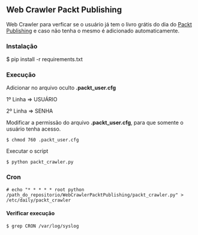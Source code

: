 ## Web Crawler Packt Publishing

Web Crawler para verficar se o usuário já tem o livro grátis do dia do [Packt Publishing] e caso não tenha 
o mesmo é adicionado automaticamente.

[Packt Publishing]:https://www.packtpub.com/packt/offers/free-learning

 
### Instalação
$ pip install -r requirements.txt

### Execução
Adicionar no arquivo oculto **.packt_user.cfg**

1º Linha => USUÁRIO

2º Linha => SENHA

Modificar a permissão do arquivo **.packt_user.cfg**, para que somente o usuário tenha acesso.
```
$ chmod 760 .packt_user.cfg
```

Executar o script

```
$ python packt_crawler.py
```

### Cron
```
# echo "* * * * * root python /path_do_repositorio/WebCrawlerPacktPublishing/packt_crawler.py" > /etc/daily/packt_crawler
```

#### Verificar execução
```
$ grep CRON /var/log/syslog
```